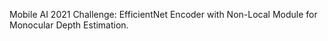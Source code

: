 Mobile AI 2021 Challenge: EfficientNet Encoder with Non-Local Module for Monocular Depth Estimation.
